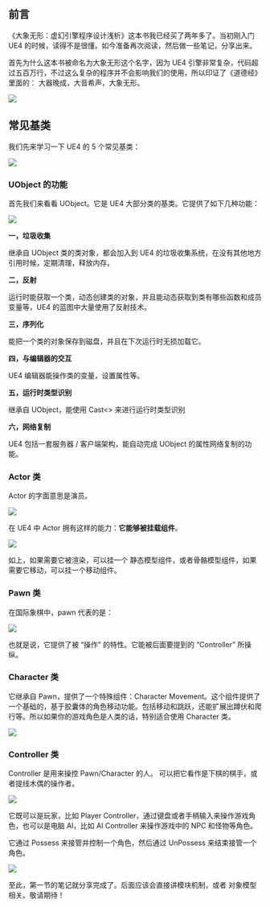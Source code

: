 ## 前言

《大象无形：虚幻引擎程序设计浅析》这本书我已经买了两年多了。当初刚入门 UE4 的时候，读得不是很懂。如今准备再次阅读，然后做一些笔记，分享出来。

首先为什么这本书被命名为大象无形这个名字，因为 UE4 引擎非常复杂，代码超过五百万行，不过这么复杂的程序并不会影响我们的使用，所以印证了《道德经》里面的： 大器晚成，大音希声，大象无形。

![](https://pic3.zhimg.com/v2-8d5564798ec41e804d6cee727ec4023e_r.jpg)

## 常见基类

我们先来学习一下 UE4 的 5 个常见基类：

![](https://pic4.zhimg.com/v2-b2683c9cb3ebcb5fa9de3c72bd730d1f_r.jpg)

### UObject 的功能

首先我们来看看 UObject。它是 UE4 大部分类的基类。它提供了如下几种功能：

![](https://pic3.zhimg.com/v2-c665190b766bef4f7c7413fba8826eda_r.jpg)

**一，垃圾收集**

继承自 UObject 类的类对象，都会加入到 UE4 的垃圾收集系统，在没有其他地方引用时候，定期清理，释放内存。

**二，反射**

运行时能获取一个类，动态创建类的对象，并且能动态获取到类有哪些函数和成员变量等，UE4 的蓝图中大量使用了反射技术。

**三，序列化**

能把一个类的对象保存到磁盘，并且在下次运行时无损加载它。

**四，与编辑器的交互**

UE4 编辑器能操作类的变量，设置属性等。

**五，运行时类型识别**

继承自 UObject，能使用 Cast<> 来进行运行时类型识别

**六，网络复制**

UE4 包括一套服务器 / 客户端架构，能自动完成 UObject 的属性网络复制的功能。

### Actor 类

Actor 的字面意思是演员。

![](https://pic4.zhimg.com/v2-4882304c3db41254d53c9627f2dee387_b.jpg)

在 UE4 中 Actor 拥有这样的能力：**它能够被挂载组件**。

![](https://pic2.zhimg.com/v2-2c94808138261381ab31e3006c9e818d_r.jpg)

如上，如果需要它被渲染，可以挂一个 静态模型组件，或者骨骼模型组件，如果需要它移动，可以挂一个移动组件。

### Pawn 类

在国际象棋中，pawn 代表的是：

![](https://pic1.zhimg.com/v2-de8074d75368a818346f1762530a38e8_b.jpg)

也就是说，它提供了被 “操作” 的特性。它能被后面要提到的 “Controller” 所操纵。

### Character 类

它继承自 Pawn，提供了一个特殊组件：Character Movement。这个组件提供了一个基础的，基于胶囊体的角色移动功能。包括移动和跳跃，还能扩展出蹲伏和爬行等。所以如果你的游戏角色是人类的话，特别适合使用 Character 类。

![](https://pic4.zhimg.com/v2-91859d28126cef4388f52640aabfb357_r.jpg)

### Controller 类

Controller 是用来操控 Pawn/Character 的人。 可以把它看作是下棋的棋手，或者提线木偶的操作者。

![](https://pic3.zhimg.com/v2-8ef5ab3c9a4a63de62a350630748e922_b.jpg)

它既可以是玩家，比如 Player Controller，通过键盘或者手柄输入来操作游戏角色，也可以是电脑 AI，比如 AI Controller 来操作游戏中的 NPC 和怪物等角色。

它通过 Possess 来接管并控制一个角色，然后通过 UnPossess 来结束接管一个角色。

![](https://pic4.zhimg.com/v2-f87fea435aca4b027e04cf6e55ab131f_r.jpg)

至此，第一节的笔记就分享完成了。后面应该会直接讲模块机制，或者 对象模型相关。敬请期待！